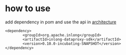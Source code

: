 # how to use

add dependency in pom and use the api in [architecture](modules/dataproxy-sdk/architecture.md)

    <dependency>
            <groupId>org.apache.inlong</groupId>
            <artifactId>inlong-dataproxy-sdk</artifactId>
            <version>0.10.0-incubating-SNAPSHOT</version>
    </dependency>